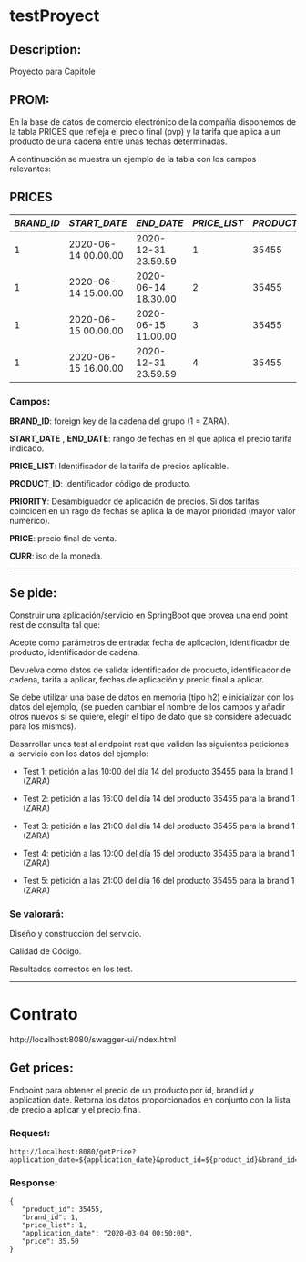 # testProyect

## Description: 
Proyecto para Capitole

## PROM:
En la base de datos de comercio electrónico de la compañía disponemos de la tabla PRICES que refleja el precio final (pvp) y la tarifa que aplica a un producto de una cadena entre unas fechas determinadas.

A continuación se muestra un ejemplo de la tabla con los campos relevantes:

 

**PRICES**
-------
| _BRAND_ID_ | _START_DATE_        | _END_DATE_          | _PRICE_LIST_    | _PRODUCT_ID_ | _PRIORITY_   |    _PRICE_  | _CURR_ |
|------------|---------------------|---------------------|-----------------|--------------|--------------|-------------|--------|
| 1          | 2020-06-14 00.00.00 | 2020-12-31 23.59.59 |    1            | 35455        |        0     |    35.50    |   EUR  |
| 1          | 2020-06-14 15.00.00 | 2020-06-14 18.30.00 |    2            | 35455        |        1     |    25.45    |   EUR  |
| 1          | 2020-06-15 00.00.00 | 2020-06-15 11.00.00 |    3            | 35455        |        1     |    30.50    |   EUR  |
| 1          | 2020-06-15 16.00.00 | 2020-12-31 23.59.59 |    4            | 35455        |        1     |    38.95    |   EUR  |

 

### Campos: 

**BRAND_ID**: foreign key de la cadena del grupo (1 = ZARA).

**START_DATE** , **END_DATE**: rango de fechas en el que aplica el precio tarifa indicado.

**PRICE_LIST**: Identificador de la tarifa de precios aplicable.

**PRODUCT_ID**: Identificador código de producto.

**PRIORITY**: Desambiguador de aplicación de precios. Si dos tarifas coinciden en un rago de fechas se aplica la de mayor prioridad (mayor valor numérico).

**PRICE**: precio final de venta.

**CURR**: iso de la moneda.

--- 

## Se pide:

Construir una aplicación/servicio en SpringBoot que provea una end point rest de consulta  tal que:
 
Acepte como parámetros de entrada: fecha de aplicación, identificador de producto, identificador de cadena.

Devuelva como datos de salida: identificador de producto, identificador de cadena, tarifa a aplicar, fechas de aplicación y precio final a aplicar.
 
Se debe utilizar una base de datos en memoria (tipo h2) e inicializar con los datos del ejemplo, (se pueden cambiar el nombre de los campos y añadir otros nuevos si se quiere, elegir el tipo de dato que se considere adecuado para los mismos).

              

Desarrollar unos test al endpoint rest que  validen las siguientes peticiones al servicio con los datos del ejemplo:
                                                                                       

- Test 1: petición a las 10:00 del día 14 del producto 35455   para la brand 1 (ZARA)

- Test 2: petición a las 16:00 del día 14 del producto 35455   para la brand 1 (ZARA)

- Test 3: petición a las 21:00 del día 14 del producto 35455   para la brand 1 (ZARA)

- Test 4: petición a las 10:00 del día 15 del producto 35455   para la brand 1 (ZARA)

- Test 5: petición a las 21:00 del día 16 del producto 35455   para la brand 1 (ZARA)

 

 

### Se valorará:

Diseño y construcción del servicio.

Calidad de Código.

Resultados correctos en los test.


----

# Contrato

http://localhost:8080/swagger-ui/index.html

## Get prices:

Endpoint para obtener el precio de un producto por id, brand id y application date. Retorna los datos proporcionados en conjunto con la lista de precio a aplicar y el precio final.

### Request:
 
  ```
 http://localhost:8080/getPrice?application_date=${application_date}&product_id=${product_id}&brand_id=${brand_id}
 ```

### Response:
 ```
{
    "product_id": 35455,
    "brand_id": 1,
    "price_list": 1,
    "application_date": "2020-03-04 00:50:00",
    "price": 35.50
}
 ```
